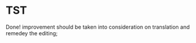 # TST

Done! improvement should be taken into consideration on translation and remedey the editing;

